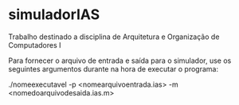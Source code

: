 # simuladorIAS
Trabalho destinado a disciplina de Arquitetura e Organização de Computadores I

Para fornecer o arquivo de entrada e saída para o simulador, use os seguintes argumentos durante na hora de executar o programa:

./nomeexecutavel -p <nomearquivoentrada.ias> -m <nomedoarquivodesaida.ias.m>